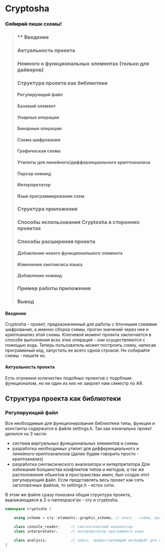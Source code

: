 # Cryptosha

### ~~Собирай~~ пиши схемы!



> ### ** Введение 
> ### Актуальность проекта
> ### Немного о функциональных элементах (только для дайверов)
> ### Структура проекта как библиотеки
> #### Регулирующий файл
> #### Базовый элемент
> #### Унарные операции
> #### Бинарные операции
> #### Схема шифрования
> #### Графическая схема
> #### Утилиты для линейного/дифференциального криптоанализа
> #### Парсер команд
> #### Интерпретатор
> #### Язык программирования схем
> ### Структура приложения
> ### Способы использования Cryptosha в сторонних проектах
> ### Способы расширения проекта
> #### Добавление нового функционального элемента
> #### Изменение синтаксиса языка
> #### Добавление команд
> ### Пример работы приложения 
> ### Вывод 



#### Введение 
Cryptosha - проект, предназначенный для работы с блочными схемами шифрования, а именно сборка схемы, прогон значений через нее и криптоанализ этой схемы. 
Ключевой момент проекта заключается в способе выполнения всех этих операций - они осуществляются с помощью кода. Теперь пользователь может построить схему, 
написав программный код, запустить ее всего одной строкой. Не собирайте схемы - пишите их. 

#### Актуальность проекта 
Есть огромное количество подобных проектов с подобным функционалом, но ни один из них не закроет нам семестр по АЯ.

## Структура проекта как библиотеки
### Регулирующий файл

Все необходимые для функционирования библиотеки типы, функции и константы содержатся в файле settings.h. Так как изначально проект делился на 3 части:
- система виртуальных функциональных элементов и схемы
- разработка необходимых утилит для дифференциального и линейного криптоанализов (далее будем говорить просто - криптоанализ)
- разработка синтаксического анализатора и интерпретатора 
Для избежания болшинства конфликтов типов и методов, а так же расположения объектов в пространствах имен, был создан этот регулирующий файл. Если представлять весь проект как сеть заголовочных файлов, то settings.h - исток сети.

В этом же файле сразу показана общая структура проекта, выражающаяся в 2-х namespace'ах - cry и cryptosha.
```c++
namespace cryptosha {

	using scheme = cry::elements::graphic_scheme; // класс - схема, реализующая блочный шифр

	class console_reader;     // синтаксический анализатор
	class interpretator;      // интерпретатор програмного кода

	class analysis;           // класс, предоставляющий интерфейс для криптоанализа
}
```
